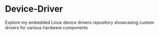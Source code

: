 # Device-Driver
Explore my embedded Linux device drivers repository showcasing custom drivers for various hardware components
